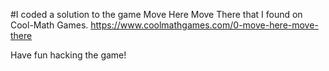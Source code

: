 #I coded a solution to the game Move Here Move There that I found on Cool-Math Games.
https://www.coolmathgames.com/0-move-here-move-there

Have fun hacking the game!
